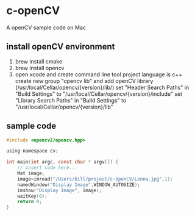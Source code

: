 # c-openCV

A openCV sample code on Mac

## install openCV environment

1. brew install cmake
2. brew install opencv
3. open xcode and create command line tool project
   language is c++
   create new group "opencv lib" and add openCV library (/usr/local/Cellar/opencv/{version}/lib/)
   set "Header Search Paths" in "Build Settings" to "/usr/local/Cellar/opencv/{version}/include"
   set "Library Search Paths" in "Build Settings" to "/usr/local/Cellar/opencv/{version}/lib"

## sample code
``` c
#include <opencv2/opencv.hpp>

using namespace cv;

int main(int argc, const char * argv[]) {
    // insert code here...
    Mat image;
    image=imread("/Users/bill/project/c-openCV/Lenna.jpg",1);
    namedWindow("Display Image",WINDOW_AUTOSIZE);
    imshow("Display Image", image);
    waitKey(0);
    return 0;
}

```
